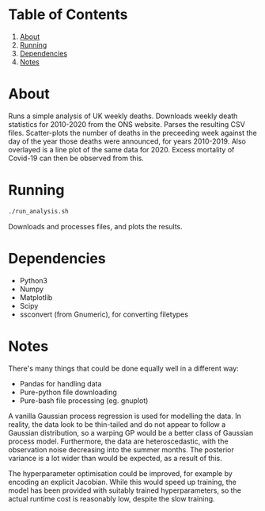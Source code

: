 
# Table of Contents

1.  [About](#org446d0e9)
2.  [Running](#orgbd36c5f)
3.  [Dependencies](#orgf0cd9c9)
4.  [Notes](#org3bd4e6d)


<a id="org446d0e9"></a>

# About

Runs a simple analysis of UK weekly deaths. 
Downloads weekly death statistics for 2010-2020 from the ONS website.
Parses the resulting CSV files.
Scatter-plots the number of deaths in the preceeding week against the day of the year those deaths were announced, for years 2010-2019.
Also overlayed is a line plot of the same data for 2020.
Excess mortality of Covid-19 can then be observed from this.


<a id="orgbd36c5f"></a>

# Running

```bash
./run_analysis.sh
```

Downloads and processes files, and plots the results.


<a id="orgf0cd9c9"></a>

# Dependencies

-   Python3
-   Numpy
-   Matplotlib
-   Scipy
-   ssconvert (from Gnumeric), for converting filetypes


<a id="org3bd4e6d"></a>

# Notes

There's many things that could be done equally well in a different way:

-   Pandas for handling data
-   Pure-python file downloading
-   Pure-bash file processing (eg. gnuplot)


A vanilla Gaussian process regression is used for modelling the data.
In reality, the data look to be thin-tailed and do not appear to follow a Gaussian distribution, so a warping GP would be a better class of Gaussian process model.
Furthermore, the data are heteroscedastic, with the observation noise decreasing into the summer months.
The posterior variance is a lot wider than would be expected, as a result of this.

The hyperparameter optimisation could be improved, for example by encoding an explicit Jacobian.
While this would speed up training, the model has been provided with suitably trained hyperparameters, so the actual runtime cost is reasonably low, despite the slow training.
